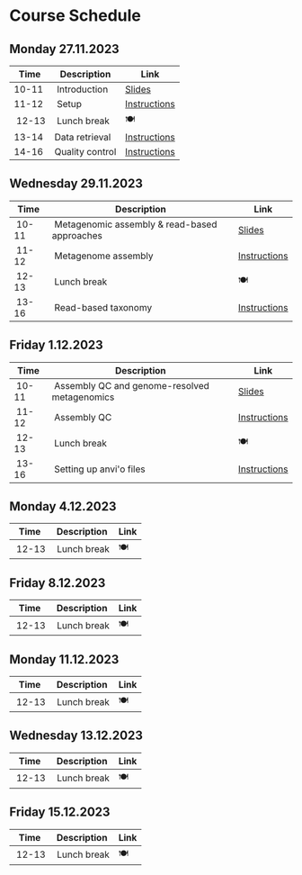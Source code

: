 # Course Schedule

## Monday 27.11.2023  

| Time | Description | Link |
| --- | --- | -- |
| 10-11 | Introduction | [Slides](../Lectures/01_introduction.pdf) |
| 11-12 | Setup | [Instructions](README.md#setup) |
| 12-13 | Lunch break  | :plate_with_cutlery: |
| 13-14 | Data retrieval | [Instructions](README.md#data) |
| 14-16 | Quality control | [Instructions](README.md#data) |

## Wednesday 29.11.2023

| Time | Description | Link |
| --- | --- | -- |
| 10-11 | Metagenomic assembly & read-based approaches | [Slides](../lectures/02_assembly-and-read-based.pdf) |
| 11-12 | Metagenome assembly | [Instructions](README.md#metagenome-assembly) |
| 12-13 | Lunch break | :plate_with_cutlery: |
| 13-16 | Read-based taxonomy | [Instructions](README.md#read-based-taxonomy) |

## Friday 1.12.2023

| Time | Description | Link |
| --- | --- | -- |
| 10-11 | Assembly QC and genome-resolved metagenomics| [Slides](../lectures/03_assembly_qc-and-genome-resoved_metagenomics.pdf) |
| 11-12 | Assembly QC | [Instructions](README.md#assembly-qc) |
| 12-13 | Lunch break  | :plate_with_cutlery: |
| 13-16 | Setting up anvi'o files | [Instructions](README.md#genome-resolved-metagenomics) |

## Monday 4.12.2023

| Time | Description | Link |
| --- | --- | -- |
| 12-13 | Lunch break | :plate_with_cutlery: |

## Friday 8.12.2023

| Time | Description | Link |
| --- | --- | -- |
| 12-13 | Lunch break | :plate_with_cutlery: |

## Monday 11.12.2023

| Time | Description | Link |
| --- | --- | -- |
| 12-13 | Lunch break | :plate_with_cutlery: |

## Wednesday 13.12.2023

| Time | Description | Link |
| --- | --- | -- |
| 12-13 | Lunch break | :plate_with_cutlery: |

## Friday 15.12.2023

| Time | Description | Link |
| --- | --- | -- |
| 12-13 | Lunch break | :plate_with_cutlery: |
